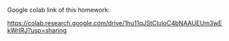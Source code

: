 Google colab link of this homework:

https://colab.research.google.com/drive/1hu11qJStCluioC4bNAAUEUm3wEkWrIRJ?usp=sharing
